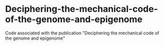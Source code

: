 # Deciphering-the-mechanical-code-of-the-genome-and-epigenome
Code associated with the publication "Deciphering the mechanical code of the genome and epigenome"
